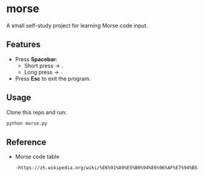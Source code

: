 # morse

A small self-study project for learning Morse code input.

## Features
- Press **Spacebar**:
  - Short press → `.`
  - Long press → `-`
- Press **Esc** to exit the program.

## Usage
Clone this repo and run:

```bash
python morse.py
```

## Reference
- Morse code table
  ```bash
  -https://zh.wikipedia.org/wiki/%E6%91%A9%E5%B0%94%E6%96%AF%E7%94%B5%E7%A0%81
  ```